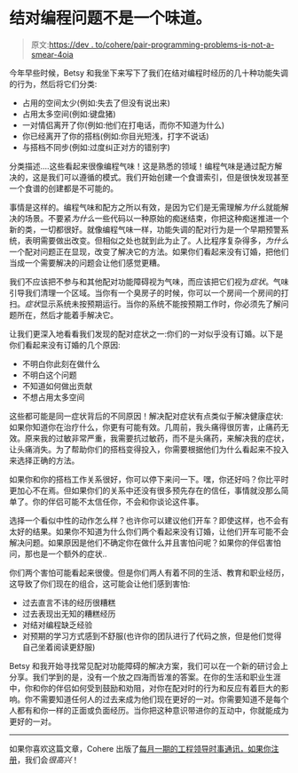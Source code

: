 # 结对编程问题不是一个味道。

> 原文:[https://dev . to/cohere/pair-programming-problems-is-not-a-smear-4oia](https://dev.to/cohere/pair-programming-problems-are-not-a-smell-4oia)

今年早些时候，Betsy 和我坐下来写下了我们在结对编程时经历的几十种功能失调的行为，然后将它们分类:

*   占用的空间太少(例如:失去了但没有说出来)
*   占用太多空间(例如:键盘猪)
*   一对情侣离开了你(例如:他们在打电话，而你不知道为什么)
*   你已经离开了你的搭档(例如:你目光短浅，打字不说话)
*   与搭档不同步(例如:过度纠正对方的错别字)

分类描述....这些看起来很像编程气味！这是熟悉的领域！编程气味是通过配方解决的，这是我们可以遵循的模式。我们开始创建一个食谱索引，但是很快发现甚至一个食谱的创建都是不可能的。

事情是这样的。编程气味和配方之所以有效，是因为它们是无需理解*为什么*就能解决的场景。不要紧*为什么*一些代码以一种原始的痴迷结束，你把这种痴迷推进一个新的类，一切都很好。就像编程气味一样，功能失调的配对行为是一个早期预警系统，表明需要做出改变。但相似之处也就到此为止了。人比程序复杂得多，*为什么*一个配对问题正在显现，改变了解决它的方法。如果你们看起来没有订婚，把他们当成一个需要解决的问题会让他们感觉更糟。

我们不应该把不参与和其他配对功能障碍视为气味，而应该把它们视为*症状*。气味引导我们清理一个区域。当你有一个臭房子的时候，你可以一个房间一个房间的打扫。*症状*显示系统未按预期运行。当你的系统不能按预期工作时，你必须先了解问题所在，然后才能着手解决它。

让我们更深入地看看我们发现的配对症状之一:你们的一对似乎没有订婚。以下是你们看起来没有订婚的几个原因:

*   不明白你此刻在做什么
*   不明白这个问题
*   不知道如何做出贡献
*   不想占用太多空间

这些都可能是同一症状背后的不同原因！解决配对症状有点类似于解决健康症状:如果你知道你在治疗什么，你更有可能有效。几周前，我头痛得很厉害，止痛药无效。原来我的过敏非常严重，我需要抗过敏药，而不是头痛药，来解决我的症状，让头痛消失。为了帮助你们的搭档变得投入，你需要根据他们为什么看起来不投入来选择正确的方法。

如果你和你的搭档工作关系很好，你可以停下来问一下。嘿，你还好吗？你比平时更加心不在焉。但如果你们的关系中还没有很多预先存在的信任，事情就没那么简单了。你的伴侣可能不太信任你，不会和你谈论这件事。

选择一个看似中性的动作怎么样？也许你可以建议他们开车？即使这样，也不会有太好的结果。如果你不知道为什么你们两个看起来没有订婚，让他们开车可能不会解决问题。如果原因是他们不确定你在做什么并且害怕问呢？如果你的伴侣害怕问，那也是一个额外的症状..

你们两个害怕可能看起来很傻。但是你们两人有着不同的生活、教育和职业经历，这导致了你们现在的组合，这可能会让他们感到害怕:

*   过去直言不讳的经历很糟糕
*   过去表现出无知的糟糕经历
*   对结对编程缺乏经验
*   对预期的学习方式感到不舒服(也许你的团队进行了代码之旅，但是他们觉得自己坐着阅读更舒服)

Betsy 和我开始寻找常见配对功能障碍的解决方案，我们可以在一个新的研讨会上分享。我们学到的是，没有一个放之四海而皆准的答案。在你的生活和职业生涯中，你和你的伴侣如何受到鼓励和劝阻，对你在配对时的行为和反应有着巨大的影响。你不需要知道任何人的过去来成为他们现在更好的一对。你需要知道不是每个人都有和你一样的正面或负面经历。当你把这种意识带进你的互动中，你就能成为更好的一对。

* * *

如果你喜欢这篇文章，Cohere 出版了[每月一期的工程领导时事通讯，如果你注册](https://www.wecohere.com/newsletter?utm_campaign=pair-programming-is-not-a-smell&utm_source=devto)，我们会*很高兴*！
